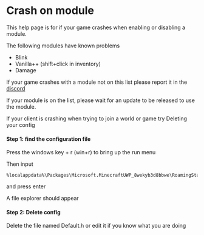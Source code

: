 # Crash on module

This help page is for if your game crashes when enabling or disabling a module.

The following modules have known problems

  - Blink
  - Vanilla++ (shift+click in inventory)
  - Damage
 
If your game crashes with a module not on this list please report it in the [discord](https://discord.gg/horion)

If your module is on the list, please wait for an update to be released to use the module.

If your client is crashing when trying to join a world or game try Deleting your config

#### Step 1: find the configuration file

Press the windows key + r (win+r) to bring up the run menu

Then input

```
%localappdata%\Packages\Microsoft.MinecraftUWP_8wekyb3d8bbwe\RoamingState
```

and press enter

A file explorer should appear

#### Step 2: Delete config

Delete the file named Default.h or edit it if you know what you are doing

